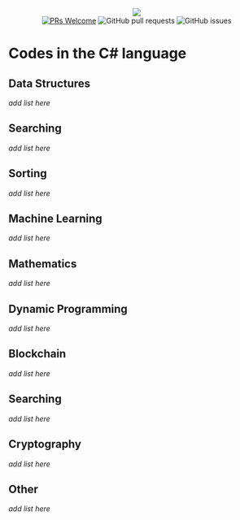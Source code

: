 <p align="center">
    <img src="https://i.imgur.com/rwEgByj.png"><br>
    <a href="http://makeapullrequest.com" target="_blank"><img src="https://img.shields.io/badge/PRs-welcome-brightgreen.svg?style=flat" alt="PRs Welcome"></a>
    <img alt="GitHub pull requests" src="https://img.shields.io/github/issues-pr/CodeOGame/coding-expert">
    <img alt="GitHub issues" src="https://img.shields.io/github/issues/CodeOGame/coding-expert">
</p>

# Codes in the C# language

## Data Structures
_add list here_

## Searching
_add list here_

## Sorting
_add list here_

## Machine Learning
_add list here_
   
## Mathematics
_add list here_

## Dynamic Programming
_add list here_

## Blockchain
_add list here_

## Searching
_add list here_

## Cryptography
_add list here_

## Other
_add list here_
